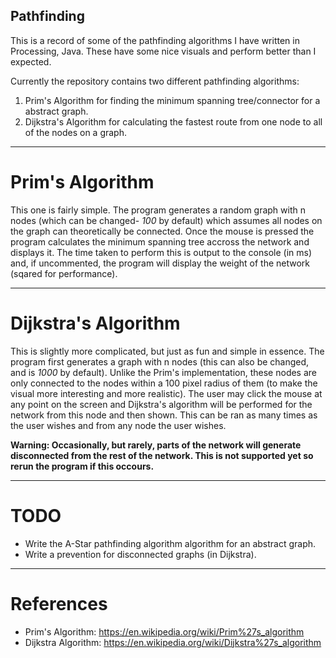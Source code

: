 ## Pathfinding
This is a record of some of the pathfinding algorithms I have written in Processing, Java.
These have some nice visuals and perform better than I expected.

Currently the repository contains two different pathfinding algorithms:
1. Prim's Algorithm for finding the minimum spanning tree/connector for a abstract graph.
2. Dijkstra's Algorithm for calculating the fastest route from one node to all of the nodes on a graph.

***

# Prim's Algorithm
This one is fairly simple. The program generates a random graph with n nodes (which can be changed- _100_ by default) which assumes all nodes on the graph can theoretically be connected. Once the mouse is pressed the program calculates the minimum spanning tree accross the network and displays it. The time taken to perform this is output to the console (in ms) and, if uncommented, the program will display the weight of the network (sqared for performance). 

***

# Dijkstra's Algorithm 
This is slightly more complicated, but just as fun and simple in essence. The program first generates a graph with n nodes (this can also be changed, and is _1000_ by default). Unlike the Prim's implementation, these nodes are only connected to the nodes within a 100 pixel radius of them (to make the visual more interesting and more realistic). The user may click the mouse at any point on the screen and Dijkstra's algorithm will be performed for the network from this node and then shown. This can be ran as many times as the user wishes and from any node the user wishes. 

**Warning: Occasionally, but rarely, parts of the network will generate disconnected from the rest of the network. This is not supported yet so rerun the program if this occours.**

***

# TODO
* Write the A-Star pathfinding algorithm algorithm for an abstract graph.
* Write a prevention for disconnected graphs (in Dijkstra).

***

# References

* Prim's Algorithm: https://en.wikipedia.org/wiki/Prim%27s_algorithm
* Dijkstra Algorithm: https://en.wikipedia.org/wiki/Dijkstra%27s_algorithm

